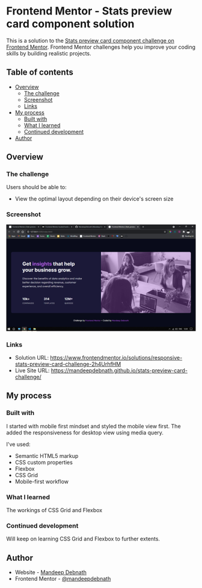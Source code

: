 # Frontend Mentor - Stats preview card component solution

This is a solution to the [Stats preview card component challenge on Frontend Mentor](https://www.frontendmentor.io/challenges/stats-preview-card-component-8JqbgoU62). Frontend Mentor challenges help you improve your coding skills by building realistic projects. 

## Table of contents

- [Overview](#overview)
  - [The challenge](#the-challenge)
  - [Screenshot](#screenshot)
  - [Links](#links)
- [My process](#my-process)
  - [Built with](#built-with)
  - [What I learned](#what-i-learned)
  - [Continued development](#continued-development)
- [Author](#author)


## Overview

### The challenge

Users should be able to:

- View the optimal layout depending on their device's screen size

### Screenshot

![](./screenshot.png)

### Links

- Solution URL: https://www.frontendmentor.io/solutions/responsive-stats-preview-card-challenge-2h4UrhfHM
- Live Site URL: https://mandeepdebnath.github.io/stats-preview-card-challenge/

## My process

### Built with

I started with mobile first mindset and styled the mobile view first. The added the responsiveness for desktop view using media query.

 I've used:
- Semantic HTML5 markup
- CSS custom properties
- Flexbox
- CSS Grid
- Mobile-first workflow

### What I learned

The workings of CSS Grid and Flexbox

### Continued development

Will keep on learning CSS Grid and Flexbox to further extents.

## Author

- Website - [Mandeep Debnath](https://github.com/MandeepDebnath/)
- Frontend Mentor - [@mandeepdebnath](https://www.frontendmentor.io/profile/MandeepDebnath)

